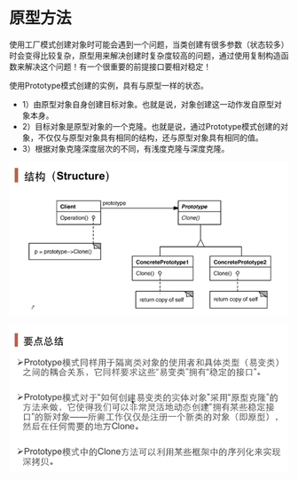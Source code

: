 # 原型方法

使用工厂模式创建对象时可能会遇到一个问题，当类创建有很多参数（状态较多）时会变得比较复杂，原型用来解决创建时复杂度较高的问题，通过使用复制构造函数来解决这个问题！有一个很重要的前提接口要相对稳定！

使用Prototype模式创建的实例，具有与原型一样的状态。

- 1）由原型对象自身创建目标对象。也就是说，对象创建这一动作发自原型对象本身。
- 2）目标对象是原型对象的一个克隆。也就是说，通过Prototype模式创建的对象，不仅仅与原型对象具有相同的结构，还与原型对象具有相同的值。
- 3）根据对象克隆深度层次的不同，有浅度克隆与深度克隆。

![image-20201230103555626](../assets/image-20201230103555626.png)

![image-20201230103602267](../assets/image-20201230103602267.png)
